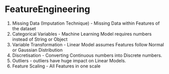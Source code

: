 # FeatureEngineering
1. Missing Data (Imputation Technique) - Missing Data within Features of the dataset
2. Categorical Variables - Machine Learning Model requires numbers instead of String or Object
3. Variable Transformation - Linear Model assumes Features follow Normal or Gaussian Distribution
4. Discretisation - Converting Continuous numbers into Discrete numbers.
5. Outliers - outliers have huge impact on Linear Models.
6. Feature Scaling - All Features in one scale
